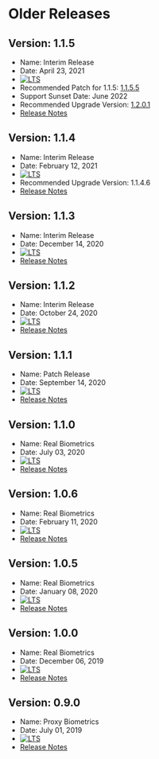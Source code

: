 # Older Releases

## Version: 1.1.5
- Name: Interim Release
- Date: April 23, 2021
- <a href="https://docs.mosip.io/1.2.0/releases/support-policy" rel="nofollow"><img src="https://img.shields.io/badge/Support-Short%20Term%20Support-orange?style=plastic" alt="LTS"></a>
- Recommended Patch for 1.1.5: [1.1.5.5](Patch-1.1.5.5.md)
- Support Sunset Date: June 2022
- Recommended Upgrade Version: [1.2.0.1](https://docs.mosip.io/1.2.0/releases/release-notes-1.2.0.1-beta)
- [Release Notes](Release-Notes-1.1.5.md)

## Version: 1.1.4
- Name: Interim Release
- Date: February 12, 2021
- <a href="https://docs.mosip.io/1.2.0/releases/support-policy" rel="nofollow"><img src="https://img.shields.io/badge/Support-Out%20of%20Support-lightgrey?style=plastic" alt="LTS"></a>
- Recommended Upgrade Version: 1.1.4.6
- [Release Notes](Release-Notes-1.1.4.md)

## Version: 1.1.3
- Name: Interim Release
- Date: December 14, 2020
- <a href="https://docs.mosip.io/1.2.0/releases/support-policy" rel="nofollow"><img src="https://img.shields.io/badge/Support-Out%20of%20Support-lightgrey?style=plastic" alt="LTS"></a>
- [Release Notes](Release-Notes-1.1.3.md)

## Version: 1.1.2
- Name: Interim Release
- Date: October 24, 2020
- <a href="https://docs.mosip.io/1.2.0/releases/support-policy" rel="nofollow"><img src="https://img.shields.io/badge/Support-Out%20of%20Support-lightgrey?style=plastic" alt="LTS"></a>
- [Release Notes](Release-Notes-1.1.2.md)

## Version: 1.1.1
- Name: Patch Release
- Date: September 14, 2020
- <a href="https://docs.mosip.io/1.2.0/releases/support-policy" rel="nofollow"><img src="https://img.shields.io/badge/Support-Out%20of%20Support-lightgrey?style=plastic" alt="LTS"></a>
- [Release Notes](Release-Notes-1.1.1.md)

## Version: 1.1.0
- Name: Real Biometrics
- Date: July 03, 2020
- <a href="https://docs.mosip.io/1.2.0/releases/support-policy" rel="nofollow"><img src="https://img.shields.io/badge/Support-Out%20of%20Support-lightgrey?style=plastic" alt="LTS"></a>
- [Release Notes](Release-Notes-1.1.0.md)

## Version: 1.0.6
- Name: Real Biometrics
- Date: February 11, 2020
- <a href="https://docs.mosip.io/1.2.0/releases/support-policy" rel="nofollow"><img src="https://img.shields.io/badge/Support-Out%20of%20Support-lightgrey?style=plastic" alt="LTS"></a>
- [Release Notes](Release-Notes-1.0.6.md)

## Version: 1.0.5
- Name: Real Biometrics
- Date: January 08, 2020
- <a href="https://docs.mosip.io/1.2.0/releases/support-policy" rel="nofollow"><img src="https://img.shields.io/badge/Support-Out%20of%20Support-lightgrey?style=plastic" alt="LTS"></a>
- [Release Notes](Release-Notes-1.0.5.md)

## Version: 1.0.0
- Name: Real Biometrics
- Date: December 06, 2019
- <a href="https://docs.mosip.io/1.2.0/releases/support-policy" rel="nofollow"><img src="https://img.shields.io/badge/Support-Out%20of%20Support-lightgrey?style=plastic" alt="LTS"></a>
- [Release Notes](Release-Notes-1.0.0.md)

## Version: 0.9.0
- Name: Proxy Biometrics
- Date: July 01, 2019
- <a href="https://docs.mosip.io/1.2.0/releases/support-policy" rel="nofollow"><img src="https://img.shields.io/badge/Support-Out%20of%20Support-lightgrey?style=plastic" alt="LTS"></a>
- [Release Notes](Release-Notes-0.9.0.md)
